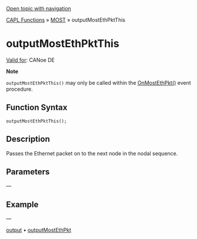 [Open topic with navigation](../../../../../CANoeDEFamily.htm#Topics/CAPLFunctions/MOST/Functions/CAPLfunctionMOSTOutputMostEthPktThis.md)

[CAPL Functions](../../CAPLfunctions.md) » [MOST](../CAPLfunctionsMOSTOverview.md) » outputMostEthPktThis

# outputMostEthPktThis

[Valid for](../../../Shared/FeatureAvailability.md): CANoe DE

**Note**

`outputMostEthPktThis()` may only be called within the [OnMostEthPkt()](../EventProcedures/CAPLfunctionOnMOSTEthPkt.md) event procedure.

## Function Syntax

`outputMostEthPktThis();`

## Description

Passes the Ethernet packet on to the next node in the nodal sequence.

## Parameters

—

## Example

—

[output](CAPLfunctionMOSToutput.md) • [outputMostEthPkt](CAPLfunctionMOSTOutputMostEthPkt.md)
